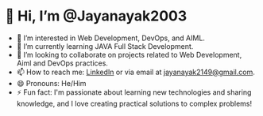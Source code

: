 # 👋 Hi, I’m @Jayanayak2003

- 👀 I’m interested in  Web Development, DevOps, and AIML.
- 🌱 I’m currently learning JAVA Full Stack Development.
- 💞️ I’m looking to collaborate on projects related to Web Development, Aiml and DevOps practices.
- 📫 How to reach me: [LinkedIn](https://www.linkedin.com/in/jaya-nayak-438397258) or via email at jayanayak2149@gmail.com.
- 😄 Pronouns: He/Him
- ⚡ Fun fact: I'm passionate about learning new technologies and sharing knowledge, and I love creating practical solutions to complex problems!

<!---
Jayanayak2003/Jayanayak2003 is a ✨ special ✨ repository because its `README.md` (this file) appears on your GitHub profile.
You can click the Preview link to take a look at your changes.
--->
